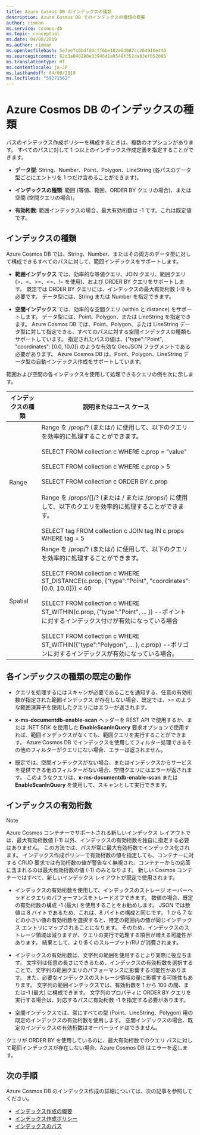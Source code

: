 ```yaml
---
title: Azure Cosmos DB のインデックスの種類
description: Azure Cosmos DB でのインデックスの種類の概要
author: rimman
ms.service: cosmos-db
ms.topic: conceptual
ms.date: 04/08/2019
ms.author: rimman
ms.openlocfilehash: 5e7ee7c0bdfd0cff6be182e6d087cc264910e440
ms.sourcegitcommit: 62d3a040280e83946d1a9548f352da83ef852085
ms.translationtype: HT
ms.contentlocale: ja-JP
ms.lasthandoff: 04/08/2019
ms.locfileid: "59271562"
---
```

# <a name="index-types-in-azure-cosmos-db"></a>Azure Cosmos DB のインデックスの種類

パスのインデックス作成ポリシーを構成するときは、複数のオプションがあります。 すべてのパスに対して 1 つ以上のインデックス作成定義を指定することができます。

- **データ型**: String、Number、Point、Polygon、LineString (各パスのデータ型ごとにエントリを 1 つだけ含めることができます)。

- **インデックスの種類**: 範囲 (等値、範囲、ORDER BY クエリの場合)、または空間 (空間クエリの場合)。

- **有効桁数**: 範囲インデックスの場合、最大有効桁数は -1 です。これは既定値です。

## <a name="index-kind"></a>インデックスの種類

Azure Cosmos DB では、String、Number、またはその両方のデータ型に対して構成できるすべてのパスに対して、範囲インデックスをサポートします。

- **範囲インデックス** では、効率的な等値クエリ、JOIN クエリ、範囲クエリ (>、<、>=、<=、!= を使用)、および ORDER BY クエリをサポートします。 既定では ORDER BY クエリには、インデックスの最大有効桁数 (-1) も必要です。 データ型には、String または Number を指定できます。

- **空間インデックス** では、効率的な空間クエリ (within と distance) をサポートします。 データ型には、Point、Polygon、または LineString を指定できます。 Azure Cosmos DB では、Point、Polygon、または LineString データ型に対して指定できる、すべてのパスに対する空間インデックスの種類もサポートしています。 指定されたパスの値は、{"type":"Point", "coordinates": [0.0, 10.0]} のような有効な GeoJSON フラグメントである必要があります。 Azure Cosmos DB は、Point、Polygon、LineString データ型の自動インデックス作成をサポートしています。

範囲および空間の各インデックスを使用して処理できるクエリの例を次に示します。

| **インデックスの種類** | **説明またはユース ケース** |
| ---------- | ---------------- |
| Range      | Range を /prop/? (または/) に使用して、以下のクエリを効率的に処理することができます。<br><br>SELECT FROM collection c WHERE c.prop = "value"<br><br>SELECT FROM collection c WHERE c.prop > 5<br><br>SELECT FROM collection c ORDER BY c.prop<br><br>Range を /props/[]/? (または / または /props/) に使用して、以下のクエリを効率的に処理することができます。<br><br>SELECT tag FROM collection c JOIN tag IN c.props WHERE tag = 5  |
| Spatial    | Range を /prop/? (または/) に使用して、以下のクエリを効率的に処理することができます。<br><br>SELECT FROM collection c WHERE ST_DISTANCE(c.prop, {"type":"Point", "coordinates": [0.0, 10.0]}) < 40<br><br>SELECT FROM collection c WHERE ST_WITHIN(c.prop, {"type":"Point", ... }) --ポイントに対するインデックス付けが有効になっている場合<br><br>SELECT FROM collection c WHERE ST_WITHIN({"type":"Polygon", ... }, c.prop) --ポリゴンに対するインデックスが有効になっている場合。 |

## <a name="default-behavior-of-index-kinds"></a>各インデックスの種類の既定の動作

- クエリを処理するにはスキャンが必要であることを通知する、任意の有効桁数が指定された範囲インデックス が存在しない場合、既定では、>= のような範囲演算子を使用したクエリにはエラーが返されます。

- **x-ms-documentdb-enable-scan** ヘッダーを REST API で使用するか、または .NET SDK を使用した **EnableScanInQuery** 要求オプションで使用すれば、範囲インデックスがなくても、範囲クエリを実行することができます。 Azure Cosmos DB でインデックスを使用してフィルター処理できるその他のフィルターがクエリにない場合、エラーは返されません。

- 既定では、空間インデックスがない場合、またはインデックスからサービスを提供できる他のフィルターがない場合、空間クエリにはエラーが返されます。 このようなクエリは、**x-ms-documentdb-enable-scan** または **EnableScanInQuery** を使用して、スキャンとして実行できます。

## <a name="index-precision"></a>インデックスの有効桁数

> [!NOTE]
> Azure Cosmos コンテナーでサポートされる新しいインデックス レイアウトでは、最大有効桁数値 (-1) 以外、インデックスの有効桁数を独自に指定する必要はありません。 この方法では、パスが常に最大有効桁数でインデックス化されます。 インデックス作成ポリシーで有効桁数の値を指定しても、コンテナーに対する CRUD 要求では有効桁数の値が警告なく無視され、コンテナーからの応答に含まれるのは最大有効桁数の値 (-1) のみとなります。  新しい Cosmos コンテナーではすべて、新しいインデックス レイアウトが既定で使用されます。

- インデックスの有効桁数を使用して、インデックスのストレージ オーバーヘッドとクエリのパフォーマンスをトレードオフできます。 数値の場合、既定の有効桁数の構成 -1 (最大) を使用することをお勧めします。 JSON では数値は 8 バイトであるため、これは、8 バイトの構成と同じです。 1 から 7 などの小さい値の有効桁数を選択すると、特定の範囲内の値が同じインデックス エントリにマップされることになります。 そのため、インデックスのストレージ領域は減りますが、クエリの実行で処理する項目が増える可能性があります。 結果として、より多くのスループット/RU が消費されます。

- インデックスの有効桁数は、文字列の範囲を使用するとより実際に役立ちます。 文字列は任意の長さにできるため、インデックスの有効桁数を選択することで、文字列の範囲クエリのパフォーマンスに影響する可能性があります。 また、必要なインデックスのストレージ領域の量に影響する可能性もあります。 文字列の範囲インデックスでは、有効桁数を 1 から 100 の間、または-1 (最大) に構成できます。 文字列のプロパティに ORDER BY クエリを実行する場合は、対応するパスに有効桁数 -1 を指定する必要があります。

- 空間インデックスでは、常にすべての型 (Point、LineString、Polygon) 用の既定のインデックスの有効桁数を使用します。 空間インデックスの場合、既定のインデックスの有効桁数はオーバーライドはできません。

クエリが ORDER BY を使用しているのに、最大有効桁数でのクエリ パスに対して範囲インデックスが存在しない場合、Azure Cosmos DB はエラーを返します。

## <a name="next-steps"></a>次の手順

Azure Cosmos DB のインデックス作成の詳細については、次の記事を参照してください。

- [インデックス作成の概要](index-overview.md)
- [インデックス作成ポリシー](indexing-policies.md)
- [インデックスのパス](index-paths.md)

